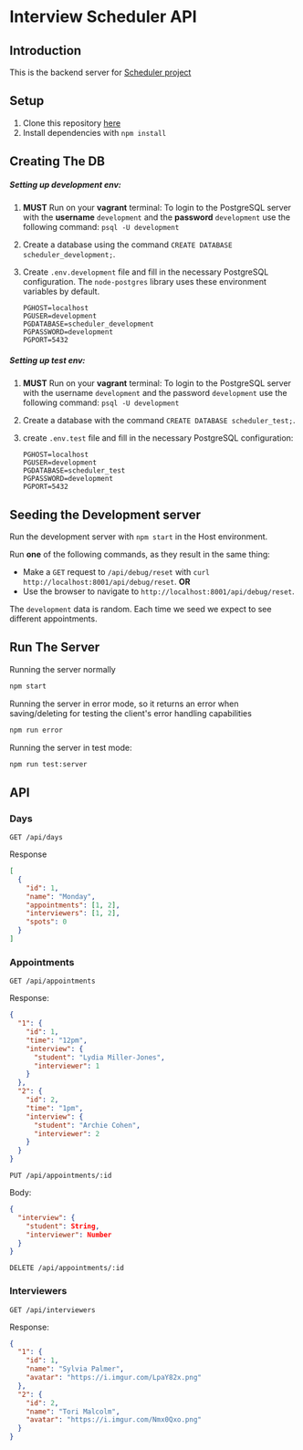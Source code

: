 # Interview Scheduler API

## Introduction
This is the backend server for [Scheduler project](https://github.com/IrinaGM/scheduler)
## Setup
1. Clone this repository [here](https://github.com/IrinaGM/scheduler-api)
2. Install dependencies with `npm install`

## Creating The DB
##### Setting up development env:

1. **MUST** Run on your **vagrant** terminal:
   To login to the PostgreSQL server with the **username** `development` and the **password** `development` use the following command:
   `psql -U development`

2. Create a database using the command `CREATE DATABASE scheduler_development;`.

3. Create `.env.development` file and fill in the necessary PostgreSQL configuration. The `node-postgres` library uses these environment variables by default.
   ```
   PGHOST=localhost
   PGUSER=development
   PGDATABASE=scheduler_development
   PGPASSWORD=development
   PGPORT=5432
   ```

##### Setting up test env:

1. **MUST** Run on your **vagrant** terminal:
   To login to the PostgreSQL server with the username `development` and the password `development` use the following command:
   `psql -U development`

2. Create a database with the command `CREATE DATABASE scheduler_test;`.

3. create `.env.test` file and fill in the necessary PostgreSQL configuration:
   ```
   PGHOST=localhost
   PGUSER=development
   PGDATABASE=scheduler_test
   PGPASSWORD=development
   PGPORT=5432
   ```

## Seeding the Development server

Run the development server with `npm start` in the Host environment.

Run **one** of the following commands, as they result in the same thing:

- Make a `GET` request to `/api/debug/reset` with `curl http://localhost:8001/api/debug/reset`.
  **OR**
- Use the browser to navigate to `http://localhost:8001/api/debug/reset`.

The `development` data is random. Each time we seed we expect to see different appointments.

## Run The Server

Running the server normally

```sh
npm start
```

Running the server in error mode, so it returns an error when saving/deleting for testing the client's error handling capabilities

```sh
npm run error
```

Running the server in test mode:

```sh
npm run test:server
```

## API

### Days

`GET /api/days`

Response

```json
[
  {
    "id": 1,
    "name": "Monday",
    "appointments": [1, 2],
    "interviewers": [1, 2],
    "spots": 0
  }
]
```

### Appointments

`GET /api/appointments`

Response:

```json
{
  "1": {
    "id": 1,
    "time": "12pm",
    "interview": {
      "student": "Lydia Miller-Jones",
      "interviewer": 1
    }
  },
  "2": {
    "id": 2,
    "time": "1pm",
    "interview": {
      "student": "Archie Cohen",
      "interviewer": 2
    }
  }
}
```

`PUT /api/appointments/:id`

Body:

```json
{
  "interview": {
    "student": String,
    "interviewer": Number
  }
}
```

`DELETE /api/appointments/:id`

### Interviewers

`GET /api/interviewers`

Response:

```json
{
  "1": {
    "id": 1,
    "name": "Sylvia Palmer",
    "avatar": "https://i.imgur.com/LpaY82x.png"
  },
  "2": {
    "id": 2,
    "name": "Tori Malcolm",
    "avatar": "https://i.imgur.com/Nmx0Qxo.png"
  }
}
```

